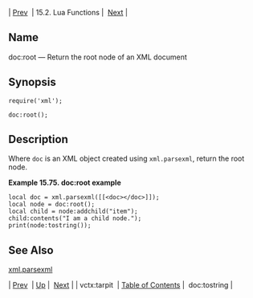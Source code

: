 | [Prev](lua.ref.vctx_tarpit)  | 15.2. Lua Functions |  [Next](lua.ref.xml.doc_tostring.php) |

<a name="lua.ref.xml.doc_root"></a>
## Name

doc:root — Return the root node of an XML document

<a name="idp27965264"></a>
## Synopsis

`require('xml');`

`doc:root();`

<a name="idp27967936"></a>
## Description

Where `doc` is an XML object created using `xml.parsexml`, return the root node.

<a name="lua.ref.xml.doc_root.example"></a>

**Example 15.75. doc:root example**

```
local doc = xml.parsexml([[<doc></doc>]]);
local node = doc:root();
local child = node:addchild("item");
child:contents("I am a child node.");
print(node:tostring());
```

<a name="idp27972752"></a>
## See Also

[xml.parsexml](lua.ref.xml.parsexml "xml.parsexml")

| [Prev](lua.ref.vctx_tarpit)  | [Up](lua.function.details.php) |  [Next](lua.ref.xml.doc_tostring.php) |
| vctx:tarpit  | [Table of Contents](index) |  doc:tostring |
